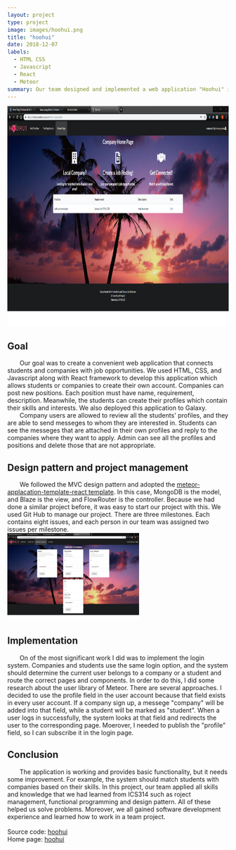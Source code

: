 ```yaml
---
layout: project
type: project
image: images/hoohui.png
title: "hoohui"
date: 2018-12-07
labels:
  - HTML CSS
  - Javascript
  - React
  - Meteor
summary: Our team designed and implemented a web application "Hoohui" in React framewrok, and it connects students and companies with careers. 
---
```

<img class="medium" width="700" height="500" src="../images/companyhome.PNG">
<h2> Goal</h2>
<div style="text-indent:2em">
 Our goal was to create a convenient web application that connects students and companies with job opportunities.  We used HTML, CSS, and Javascript along with React framework to develop this application which allows students or companies to create their own account. Companies can post new positions. Each position must have name, requirement, description. Meanwhile, the students can create their profiles which contain their skills and interests. We also deployed this application to Galaxy.
</div>
<div style="text-indent:2em">
    Company users are allowed to review all the students' profiles, and they are able to send messeges to whom they are interested in. Students can see the messeges that are attached in their own profiles and reply to the companies where they want to apply. Admin can see all the profiles and positions and delete those that are not appropriate.
</div>  
 
<h2> Design pattern and project management </h2>
<div style="text-indent:2em">
  We followed the MVC design pattern and adopted the <a href="https://ics-software-engineering.github.io/meteor-application-template-react/" >meteor-applacation-template-react template</a>. In this case, MongoDB is the model, and Blaze is the view, and FlowRouter is the controller. Because we had done a similar project before, it was easy to start our project with this. 
 We used Git Hub to manage our project. There are three milestones. Each contains eight issues, and each person in our team was assigned two issues per milestone. 
</div>

<div><img class="medium" width="300" height="200" src="../images/studentaccept.PNG"></div>

<h2> Implementation </h2>
<div style="text-indent:2em">
On of the most significant work I did was to implement the login system. Companies and students use the same login option, and the system should determine the current user belongs to a company or a student and route the correct pages and components. In order to do this, I did some research about the user library of Meteor. There are several approaches. I decided to use the profile field in the user account because that field exists in every user account. If a company sign up, a messege "company" will be added into that field, while a student will be marked as "student". When a user logs in successfully, the system looks at that field and redirects the user to the corresponding page. Moerover, I needed to publish the "profile" field, so I can subscribe it in the login page. 
</div>

<h2> Conclusion </h2>
<div style="text-indent:2em">
The application is working and provides basic functionality, but it needs some improvement. For example, the system should match students with companies based on their skills. In this project, our team applied all skills and knowledge that we had learned from ICS314 such as roject management, functional programming and design pattern. All of these helped us solve problems. Moreover, we all gained software development experience and learned how to work in a team project.
</div>

<br/>
<div>Source code: <a href="https://github.com/ho-ohui/hoohui"><i class="large github icon"></i>hoohui</a></div>
<div>Home page: <a href="https://ho-ohui.github.io/">hoohui</a></div>
